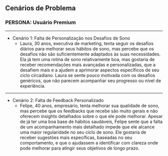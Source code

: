 ## Cenários de Problema

### PERSONA: Usuário Premium

---

- Cenário 1: Falta de Personalização nos Desafios de Sono
    - Laura, 30 anos, executiva de marketing, tenta seguir os desafios diários para melhorar seus hábitos de sono, mas percebe que os desafios não são suficientemente adaptados às suas necessidades. Ela já tem uma rotina de sono relativamente boa, mas gostaria de receber recomendações mais avançadas e personalizadas, que a desafiem mais e a ajudem a aprimorar aspectos específicos de seu ciclo circadiano. Laura se sente pouco motivada com os desafios genéricos, que não parecem acompanhar seu progresso ou nível de experiência.

---

- Cenário 2: Falta de Feedback Personalizado 
    - Felipe, 40 anos, empresário, tenta melhorar sua qualidade de sono, mas percebe que os feedbacks que recebe são muito gerais e não oferecem insights detalhados sobre o que ele pode melhorar. Apesar de já ter uma boa base de hábitos saudáveis, Felipe sente que a falta de um acompanhamento mais detalhado impede que ele alcance uma maior regularidade no seu ciclo de sono. Ele gostaria de receber sugestões mais específicas, baseadas no seu comportamento, e que o ajudassem a identificar com clareza onde pode melhorar para atingir seus objetivos de longo prazo.
